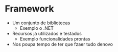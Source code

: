 # Framework

- Um conjunto de bibliotecas
    - Exemplo o .NET
- Recursos já utilizados e testados
    - Exemplo funcionalidades prontas
- Nos poupa tempo de ter que fzaer tudo denovo